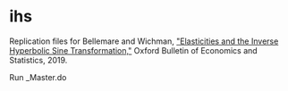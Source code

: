 # ihs
Replication files for Bellemare and Wichman, ["Elasticities and the Inverse Hyperbolic Sine Transformation,"](https://github.com/cjwichman/publications/blob/master/bellemare_wichman_OBES_2019.pdf) Oxford Bulletin of Economics and Statistics, 2019.

Run _Master.do
